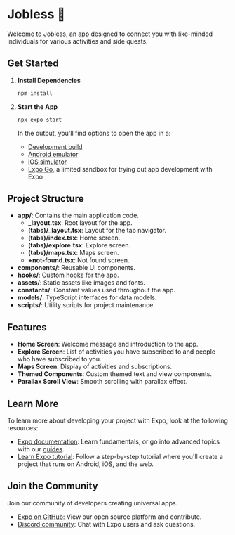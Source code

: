 # Jobless 👋

Welcome to Jobless, an app designed to connect you with like-minded individuals for various activities and side quests.

## Get Started

1. **Install Dependencies**

   ```bash
   npm install
   ```

2. **Start the App**

   ```bash
   npx expo start
   ```

   In the output, you'll find options to open the app in a:

   - [Development build](https://docs.expo.dev/develop/development-builds/introduction/)
   - [Android emulator](https://docs.expo.dev/workflow/android-studio-emulator/)
   - [iOS simulator](https://docs.expo.dev/workflow/ios-simulator/)
   - [Expo Go](https://expo.dev/go), a limited sandbox for trying out app development with Expo

## Project Structure

- **app/**: Contains the main application code.
  - **_layout.tsx**: Root layout for the app.
  - **(tabs)/_layout.tsx**: Layout for the tab navigator.
  - **(tabs)/index.tsx**: Home screen.
  - **(tabs)/explore.tsx**: Explore screen.
  - **(tabs)/maps.tsx**: Maps screen.
  - **+not-found.tsx**: Not found screen.
- **components/**: Reusable UI components.
- **hooks/**: Custom hooks for the app.
- **assets/**: Static assets like images and fonts.
- **constants/**: Constant values used throughout the app.
- **models/**: TypeScript interfaces for data models.
- **scripts/**: Utility scripts for project maintenance.

## Features

- **Home Screen**: Welcome message and introduction to the app.
- **Explore Screen**: List of activities you have subscribed to and people who have subscribed to you.
- **Maps Screen**: Display of activities and subscriptions.
- **Themed Components**: Custom themed text and view components.
- **Parallax Scroll View**: Smooth scrolling with parallax effect.

## Learn More

To learn more about developing your project with Expo, look at the following resources:

- [Expo documentation](https://docs.expo.dev/): Learn fundamentals, or go into advanced topics with our [guides](https://docs.expo.dev/guides).
- [Learn Expo tutorial](https://docs.expo.dev/tutorial/introduction/): Follow a step-by-step tutorial where you'll create a project that runs on Android, iOS, and the web.

## Join the Community

Join our community of developers creating universal apps.

- [Expo on GitHub](https://github.com/expo/expo): View our open source platform and contribute.
- [Discord community](https://chat.expo.dev): Chat with Expo users and ask questions.